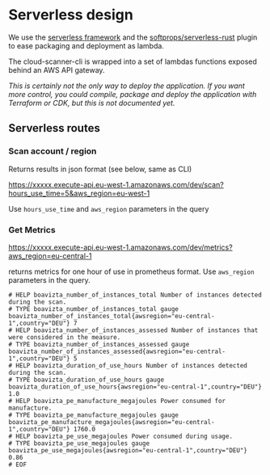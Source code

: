 # Serverless design

We use the [serverless framework](https://www.serverless.com/) and the [softprops/serverless-rust](https://github.com/softprops/serverless-rust) plugin to ease packaging and deployment as lambda.

The cloud-scanner-cli is wrapped into a set of lambdas functions exposed behind an AWS API gateway.

_This is certainly not the only way to deploy the application. If you want more control, you could compile, package and deploy the application with Terraform or CDK, but this is not documented yet._


## Serverless routes

### Scan account / region

Returns results in json format (see below, same as CLI)

https://xxxxx.execute-api.eu-west-1.amazonaws.com/dev/scan?hours_use_time=5&aws_region=eu-west-1

Use `hours_use_time` and `aws_region` parameters in the query

### Get Metrics

https://xxxxx.execute-api.eu-west-1.amazonaws.com/dev/metrics?aws_region=eu-central-1

returns metrics for one hour of use in prometheus format.
Use `aws_region` parameters in the query.

```
# HELP boavizta_number_of_instances_total Number of instances detected during the scan.
# TYPE boavizta_number_of_instances_total gauge
boavizta_number_of_instances_total{awsregion="eu-central-1",country="DEU"} 7
# HELP boavizta_number_of_instances_assessed Number of instances that were considered in the measure.
# TYPE boavizta_number_of_instances_assessed gauge
boavizta_number_of_instances_assessed{awsregion="eu-central-1",country="DEU"} 5
# HELP boavizta_duration_of_use_hours Number of instances detected during the scan.
# TYPE boavizta_duration_of_use_hours gauge
boavizta_duration_of_use_hours{awsregion="eu-central-1",country="DEU"} 1.0
# HELP boavizta_pe_manufacture_megajoules Power consumed for manufacture.
# TYPE boavizta_pe_manufacture_megajoules gauge
boavizta_pe_manufacture_megajoules{awsregion="eu-central-1",country="DEU"} 1760.0
# HELP boavizta_pe_use_megajoules Power consumed during usage.
# TYPE boavizta_pe_use_megajoules gauge
boavizta_pe_use_megajoules{awsregion="eu-central-1",country="DEU"} 0.86
# EOF
```
